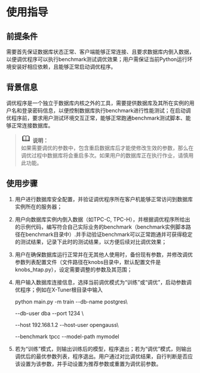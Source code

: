 # 使用指导<a name="ZH-CN_TOPIC_0253059667"></a>

## 前提条件<a name="section887921944913"></a>

需要首先保证数据库状态正常、客户端能够正常连接、且要求数据库内倒入数据，以便调优程序可以执行benchmark测试调优效果；用户需保证当前Python运行环境安装好相应依赖，且能够正常启动调优程序。

## 背景信息<a name="section1767203555113"></a>

调优程序是一个独立于数据库内核之外的工具，需要提供数据库及其所在实例的用户名和登录密码信息，以便控制数据库执行benchmark进行性能测试；在启动调优程序前，要求用户测试环境交互正常，能够正常跑通benchmark测试脚本、能够正常连接数据库。

>![](public_sys-resources/icon-note.gif) **说明：**   
>如果需要调优的参数中，包含重启数据库后才能使修改生效的参数，那么在调优过程中数据库将会重启多次。如果用户的数据库正在执行作业，请慎用此功能。  

## 使用步骤<a name="section275518529540"></a>

1.  用户进行数据库安全配置，并验证调优程序所在客户机能够正常访问到数据库实例所在的服务器；
2.  用户向数据库实例内倒入数据（如TPC-C, TPC-H），并根据调优程序所给出的示例代码，编写符合自己实际业务的benchmark（benchmark实例脚本路径在benchmark目录中）.并手动验证benchmark可以正常跑通并可获得稳定的测试结果，记录下此时的测试结果，以方便后续对比调优效果；
3.  用户在确保数据库运行正常并在无其他人使用时，备份现有参数，并修改调优参数列表配置文件（文件路径在knobs目录中，默认配置文件是knobs\_htap.py），设定需要调整的参数及其范围；
4.  用户输入数据库连接信息，选择当前调优模式为“训练”或“调优”，启动参数调优程序；例如在X-Tuner根目录中输入

    python main.py -m train --db-name postgres\\

    --db-user dba --port 1234 \\

    --host 192.168.1.2 --host-user opengauss\\

    --benchmark tpcc --model-path mymodel

5.  若为“训练”模式，则输出训练后的模型，程序退出；若为“调优”模式，则输出调优后的最优参数列表，程序退出。用户通过对比调优结果，自行判断是否应该设置为该参数，并手动设置为推荐参数或重置为调优前参数。

